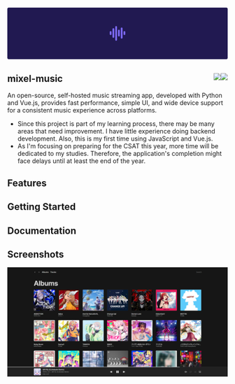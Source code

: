 <br>
<div align="center">
  <img src=".github/header.svg">
</div>

## mixel-music <img src="https://img.shields.io/badge/Python | 3.11+-3776AB?style=flat-square&logo=python&logoColor=white" align="right"> <img src="https://img.shields.io/github/license/mixel-music/mixel-music?style=flat-square" align="right">
An open-source, self-hosted music streaming app, developed with Python and Vue.js, provides fast performance, simple UI, and wide device support for a consistent music experience across platforms.

- Since this project is part of my learning process, there may be many areas that need improvement. I have little experience doing backend development. Also, this is my first time using JavaScript and Vue.js.
- As I'm focusing on preparing for the CSAT this year, more time will be dedicated to my studies. Therefore, the application's completion might face delays until at least the end of the year.

## Features

## Getting Started

## Documentation

## Screenshots
<div align="center">
  <img src=".github/albums.png" width="900">
</div>